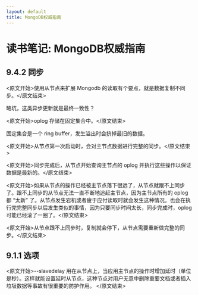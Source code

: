 ```yaml
---
layout: default
title: MongoDB权威指南
---
```


# 读书笔记: MongoDB权威指南


## 9.4.2 同步

<原文开始>使用从节点来扩展 Mongodb 的读取有个要点，就是数据复制不同步。</原文结束>

略坑，这类异步更新就是最终一致性？

<原文开始>oplog 存储在固定集合中。</原文结束>

固定集合是一个 ring buffer，发生溢出时会挤掉最旧的数据。

<原文开始>从节点第一次启动时，会对主节点数据进行完整的同步。</原文结束>

<原文开始>同步完成后，从节点开始查询主节点的 oplog 并执行这些操作以保证数据是最新的。</原文结束>

<原文开始>如果从节点的操作已经被主节点落下很远了，从节点就跟不上同步了。跟不上同步的从节点无法一直不断地追赶主节点，因为主节点所有的 oplog 都 “太新” 了。从节点发生宕机或者疲于应付读取时就会发生这种情况。也会在执行完完整同步以后发生类似的事情，因为只要同步时间太长，同步完成时，oplog 可能已经滚了一圈了。</原文结束>

<原文开始>从节点跟不上同步时，复制就会停下，从节点需要重新做完整的同步。</原文结束>
## 9.1.1 选项

<原文开始>--slavedelay
用在从节点上，当应用主节点的操作时增加延时（单位是秒）。这样就能设置延时从节点，这种节点对用户无意中删除重要文档或者插入垃圾数据等事故有很重要的防护作用。
</原文结束>
